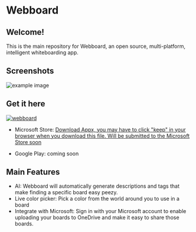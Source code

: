 # Webboard

## Welcome!

This is the main repository for Webboard, an open source, multi-platform, intelligent whiteboarding app.

## Screenshots

![example image](https://raw.githubusercontent.com/jgw96/web-whiteboard/master/example_img.jpg)

## Get it here

[![webboard](https://user-images.githubusercontent.com/9122190/28998498-0df3c0c8-7a03-11e7-8780-2c71d0b3330e.png)](https://webboard-app.web.app)

- Microsoft Store: [Download Appx, you may have to click "keep" in your browser when you download this file. Will be submitted to the Microsoft Store soon](https://raw.githubusercontent.com/jgw96/web-whiteboard/master/releases/microsoft-store/Webboard.appx)

- Google Play: coming soon

## Main Features

- AI: Webboard will automatically generate descriptions and tags that make finding a specific board easy peezy.
- Live color picker: Pick a color from the world around you to use in a board
- Integrate with Microsoft: Sign in with your Microsoft account to enable uploading your boards to OneDrive and make it easy to share those boards.
